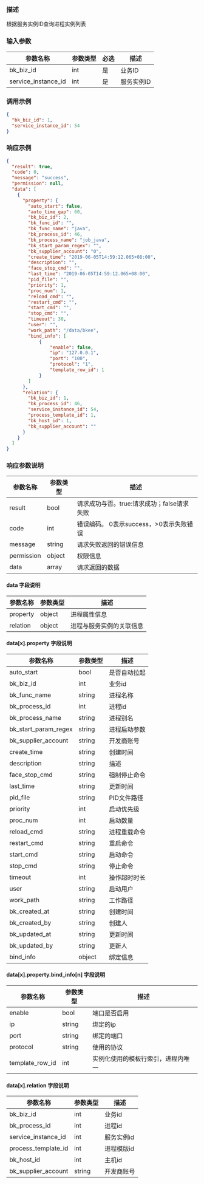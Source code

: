 ### 描述

根据服务实例ID查询进程实例列表

### 输入参数

| 参数名称                | 参数类型 | 必选 | 描述     |
|---------------------|------|----|--------|
| bk_biz_id           | int  | 是  | 业务ID   |
| service_instance_id | int  | 是  | 服务实例ID |

### 调用示例

```json
{
  "bk_biz_id": 1,
  "service_instance_id": 54
}
```

### 响应示例

```json
{
  "result": true,
  "code": 0,
  "message": "success",
  "permission": null,
  "data": [
    {
      "property": {
        "auto_start": false,
        "auto_time_gap": 60,
        "bk_biz_id": 2,
        "bk_func_id": "",
        "bk_func_name": "java",
        "bk_process_id": 46,
        "bk_process_name": "job_java",
        "bk_start_param_regex": "",
        "bk_supplier_account": "0",
        "create_time": "2019-06-05T14:59:12.065+08:00",
        "description": "",
        "face_stop_cmd": "",
        "last_time": "2019-06-05T14:59:12.065+08:00",
        "pid_file": "",
        "priority": 1,
        "proc_num": 1,
        "reload_cmd": "",
        "restart_cmd": "",
        "start_cmd": "",
        "stop_cmd": "",
        "timeout": 30,
        "user": "",
        "work_path": "/data/bkee",
        "bind_info": [
            {
                "enable": false,  
                "ip": "127.0.0.1",  
                "port": "100",  
                "protocol": "1", 
                "template_row_id": 1  
            }
        ]
      },
      "relation": {
        "bk_biz_id": 1,
        "bk_process_id": 46,
        "service_instance_id": 54,
        "process_template_id": 1,
        "bk_host_id": 1,
        "bk_supplier_account": ""
      }
    }
  ]
}
```

### 响应参数说明

| 参数名称       | 参数类型   | 描述                         |
|------------|--------|----------------------------|
| result     | bool   | 请求成功与否。true:请求成功；false请求失败 |
| code       | int    | 错误编码。 0表示success，>0表示失败错误  |
| message    | string | 请求失败返回的错误信息                |
| permission | object | 权限信息                       |
| data       | array  | 请求返回的数据                    |

#### data 字段说明

| 参数名称     | 参数类型   | 描述           |
|----------|--------|--------------|
| property | object | 进程属性信息       |
| relation | object | 进程与服务实例的关联信息 |

#### data[x].property 字段说明

| 参数名称                 | 参数类型   | 描述      |
|----------------------|--------|---------|
| auto_start           | bool   | 是否自动拉起  |
| bk_biz_id            | int    | 业务id    |
| bk_func_name         | string | 进程名称    |
| bk_process_id        | int    | 进程id    |
| bk_process_name      | string | 进程别名    |
| bk_start_param_regex | string | 进程启动参数  |
| bk_supplier_account  | string | 开发商账号   |
| create_time          | string | 创建时间    |
| description          | string | 描述      |
| face_stop_cmd        | string | 强制停止命令  |
| last_time            | string | 更新时间    |
| pid_file             | string | PID文件路径 |
| priority             | int    | 启动优先级   |
| proc_num             | int    | 启动数量    |
| reload_cmd           | string | 进程重载命令  |
| restart_cmd          | string | 重启命令    |
| start_cmd            | string | 启动命令    |
| stop_cmd             | string | 停止命令    |
| timeout              | int    | 操作超时时长  |
| user                 | string | 启动用户    |
| work_path            | string | 工作路径    |
| bk_created_at        | string | 创建时间    |
| bk_created_by        | string | 创建人     |
| bk_updated_at        | string | 更新时间    |
| bk_updated_by        | string | 更新人     |
| bind_info            | object | 绑定信息    |

#### data[x].property.bind_info[n] 字段说明

| 参数名称            | 参数类型   | 描述                |
|-----------------|--------|-------------------|
| enable          | bool   | 端口是否启用            |
| ip              | string | 绑定的ip             |
| port            | string | 绑定的端口             |
| protocol        | string | 使用的协议             |
| template_row_id | int    | 实例化使用的模板行索引，进程内唯一 |

#### data[x].relation 字段说明

| 参数名称                | 参数类型   | 描述     |
|---------------------|--------|--------|
| bk_biz_id           | int    | 业务id   |
| bk_process_id       | int    | 进程id   |
| service_instance_id | int    | 服务实例id |
| process_template_id | int    | 进程模版id |
| bk_host_id          | int    | 主机id   |
| bk_supplier_account | string | 开发商账号  |
